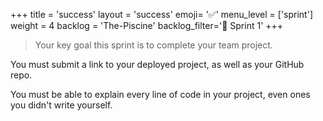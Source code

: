 +++
title = 'success'
layout = 'success'
emoji= '✅'
menu_level = ['sprint']
weight = 4
backlog = 'The-Piscine'
backlog_filter='📅 Sprint 1'
+++

> Your key goal this sprint is to complete your team project.

You must submit a link to your deployed project, as well as your GitHub repo.

You must be able to explain every line of code in your project, even ones you didn't write yourself.
